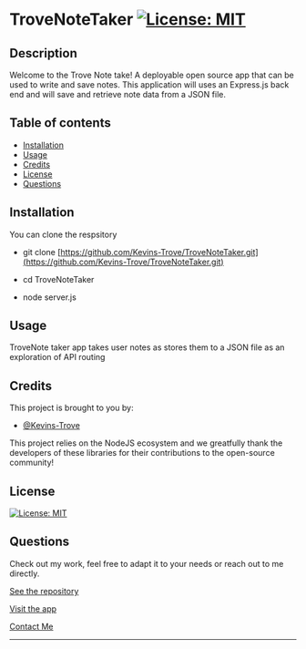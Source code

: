# TroveNoteTaker [![License: MIT](https://img.shields.io/badge/License-MIT-yellow.svg)](https://opensource.org/licenses/MIT)

## Description 
Welcome to the Trove Note take! A deployable open source app that can be used to write and save notes. This application will uses an Express.js back end and will save and retrieve note data from a JSON file.

## Table of contents 
- [Installation](#installation)
- [Usage](#usage)
- [Credits](#credits)
- [License](#license)
- [Questions](#questions) 


## Installation 
 You can clone the respsitory 

 - git clone [https://github.com/Kevins-Trove/TroveNoteTaker.git](https://github.com/Kevins-Trove/TroveNoteTaker.git)

 - cd TroveNoteTaker

 - node server.js
 
 ## Usage 
TroveNote taker app takes user notes as stores them to a JSON file as an exploration of API routing

## Credits 
 This project is brought to you by:
  - [@Kevins-Trove](https://github.com/Kevins-Trove)
  
  This project relies on the NodeJS ecosystem and we greatfully thank the developers of these libraries for their contributions to the open-source community! 

## License 
 [![License: MIT](https://img.shields.io/badge/License-MIT-yellow.svg)](https://opensource.org/licenses/MIT) 

## Questions 

Check out my work, feel free to adapt it to your needs or reach out to me directly.

[See the repository](https://github.com/Kevins-Trove/TroveNoteTaker.git)

[Visit the app](https://trove-notes-7dab8e46d2f4.herokuapp.com)

[Contact Me](mailto:kevin@kevinstrove.com)

--- 

